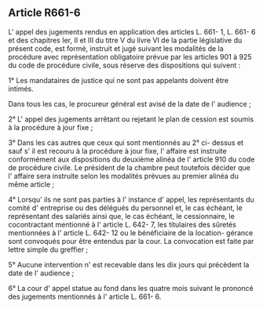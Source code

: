 Article R661-6
----
L' appel des jugements rendus en application des articles L. 661- 1, L. 661- 6
et des chapitres Ier, II et III du titre V du livre VI de la partie législative
du présent code, est formé, instruit et jugé suivant les modalités de la
procédure avec représentation obligatoire prévue par les articles 901 à 925 du
code de procédure civile, sous réserve des dispositions qui suivent :

1° Les mandataires de justice qui ne sont pas appelants doivent être intimés.

Dans tous les cas, le procureur général est avisé de la date de l' audience ;

2° L' appel des jugements arrêtant ou rejetant le plan de cession est soumis à
la procédure à jour fixe ;

3° Dans les cas autres que ceux qui sont mentionnés au 2° ci- dessus et sauf s'
il est recouru à la procédure à jour fixe, l' affaire est instruite conformément
aux dispositions du deuxième alinéa de l' article 910 du code de procédure
civile. Le président de la chambre peut toutefois décider que l' affaire sera
instruite selon les modalités prévues au premier alinéa du même article ;

4° Lorsqu' ils ne sont pas parties à l' instance d' appel, les représentants du
comité d' entreprise ou des délégués du personnel et, le cas échéant, le
représentant des salariés ainsi que, le cas échéant, le cessionnaire, le
cocontractant mentionné à l' article L. 642- 7, les titulaires des sûretés
mentionnées à l' article L. 642- 12 ou le bénéficiaire de la location- gérance
sont convoqués pour être entendus par la cour. La convocation est faite par
lettre simple du greffier ;

5° Aucune intervention n' est recevable dans les dix jours qui précèdent la date
de l' audience ;

6° La cour d' appel statue au fond dans les quatre mois suivant le prononcé des
jugements mentionnés à l' article L. 661- 6.
